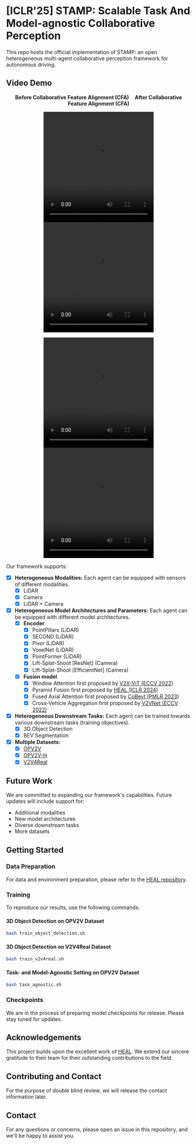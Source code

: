 # [ICLR'25] STAMP: Scalable Task And Model-agnostic Collaborative Perception 

This repo hosts the official implementation of STAMP: an open heterogeneous multi-agent collaborative perception framework for autonomous driving.

## Video Demo

<p align="center">
  <b>Before Collaborative Feature Alignment (CFA)</b> &nbsp;&nbsp;&nbsp;<b>After Collaborative Feature Alignment (CFA)</b>
</p>
<p align="center">
  <video width="300" height="300" controls>
    <source src="demo/STAMP_276.mp4" type="video/mp4">
    Your browser does not support the video tag.
  </video>
  <video width="300" height="300" controls>
    <source src="demo/STAMP_identity_276.mp4" type="video/mp4">
    Your browser does not support the video tag.
  </video>
</p>
<p align="center">
  <video width="300" height="300" controls>
    <source src="demo/STAMP_00536.mp4" type="video/mp4">
    Your browser does not support the video tag.
  </video>
  <video width="300" height="300" controls>
    <source src="demo/STAMP_identity_00536.mp4" type="video/mp4">
    Your browser does not support the video tag.
  </video>
</p>

Our framework supports:

- [x] **Heterogeneous Modalities:** Each agent can be equipped with sensors of different modalities.  
  - [x] LiDAR  
  - [x] Camera  
  - [x] LiDAR + Camera  

- [x] **Heterogeneous Model Architectures and Parameters:** Each agent can be equipped with different model architectures.  
  - [x] **Encoder**  
    - [x] PointPillars (LiDAR)  
    - [x] SECOND (LiDAR)  
    - [x] Pixor (LiDAR)  
    - [x] VoxelNet (LiDAR)  
    - [x] PointFormer (LiDAR)
    - [x] Lift-Splat-Shoot [ResNet] (Camera)  
    - [x] Lift-Splat-Shoot [EfficientNet] (Camera)  
  - [x] **Fusion model**  
    - [x] Window Attention first proposed by [V2X-ViT (ECCV 2022)](https://github.com/DerrickXuNu/v2x-vit)  
    - [x] Pyramid Fusion first proposed by [HEAL (ICLR 2024)](https://openreview.net/forum?id=KkrDUGIASk)  
    - [x] Fused Axial Attention first proposed by [CoBevt (PMLR 2023)](https://github.com/DerrickXuNu/CoBEVT)  
    - [x] Cross-Vehicle Aggregation first proposed by [V2VNet (ECCV 2022)](https://arxiv.org/abs/2008.07519)

- [x] **Heterogeneous Downstream Tasks:** Each agent can be trained towards various downstream tasks (training objectives).  
  - [x] 3D Object Detection  
  - [x] BEV Segmentation  

- [x] **Multiple Datasets:**
  - [x] [OPV2V](https://github.com/DerrickXuNu/OpenCOOD)
  - [x] [OPV2V-H](https://huggingface.co/datasets/yifanlu/OPV2V-H)
  - [x] [V2V4Real](https://github.com/ucla-mobility/V2V4Real)

## Future Work

We are committed to expanding our framework's capabilities. Future updates will include support for:
- Additional modalities
- New model architectures
- Diverse downstream tasks
- More datasets

## Getting Started

### Data Preparation

For data and environment preparation, please refer to the [HEAL repository](https://github.com/yifanlu0227/HEAL).

### Training

To reproduce our results, use the following commands:

#### 3D Object Detection on OPV2V Dataset
```bash
bash train_object_detection.sh
```

#### 3D Object Detection on V2V4Real Dataset
```bash
bash train_v2v4real.sh
```

#### Task- and Model-Agnostic Setting on OPV2V Dataset
```bash
bash task_agnostic.sh
```

### Checkpoints

We are in the process of preparing model checkpoints for release. Please stay tuned for updates.

## Acknowledgements

This project builds upon the excellent work of [HEAL](https://github.com/yifanlu0227/HEAL). We extend our sincere gratitude to their team for their outstanding contributions to the field.

## Contributing and Contact

For the purpose of double blind review, we will release the contact information later. 

## Contact

For any questions or concerns, please open an issue in this repository, and we'll be happy to assist you.
